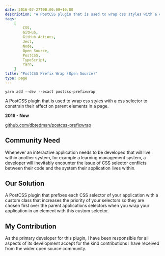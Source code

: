 ```yaml
---
date: 2016-07-27T00:00:00+10:00
description: "A PostCSS plugin that is used to wrap css styles with a css selector to constrain their affect on parent elements in a page."
tags:
    [
        CSS,
        GitHub,
        GitHub Actions,
        Jest,
        Node,
        Open Source,
        PostCSS,
        TypeScript,
        Yarn,
    ]
title: "PostCSS Prefix Wrap (Open Source)"
type: page
---
```


```shell
yarn add --dev --exact postcss-prefixwrap
```

A PostCSS plugin that is used to wrap css styles with a css selector to constrain their affect on parent elements in a page.

**2016 - Now**

[github.com/dbtedman/postcss-prefixwrap](https://github.com/dbtedman/postcss-prefixwrap)

## Community Need

Whenever an interactive application needs to be developed that will live within another system, for example a learning management system, a developer will inevitably encounter the issue of CSS selector conflicts between their code and the system their application lives within.

## Our Solution

A PostCSS plugin that prefixes each CSS selector of your application with a custom class that increases the priority of your selectors so they are chosen first over the parent applications selectors when you wrap your application in an element with this custom selector.

## My Contribution

As the primary developer for this plugin, I have been responsible for all aspects of its development accept for the kind contributions I have received from the wider open source community.
